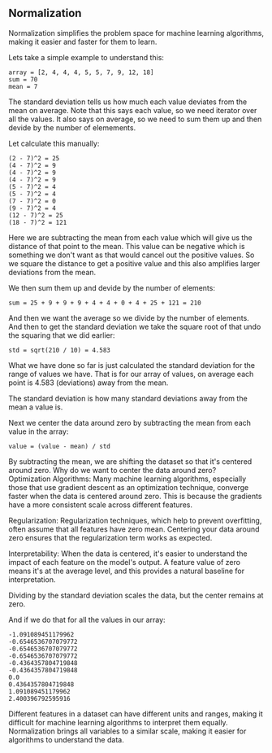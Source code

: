 ## Normalization
Normalization simplifies the problem space for machine learning algorithms,
making it easier and faster for them to learn.

Lets take a simple example to understand this:
```
array = [2, 4, 4, 4, 5, 5, 7, 9, 12, 18]
sum = 70
mean = 7
```
The standard deviation tells us how much each value deviates from the mean on
average. Note that this says each value, so we need iterator over all the
values. It also says on average, so we need to sum them up and then devide by
the number of elemements.

Let calculate this manually:
```
(2 - 7)^2 = 25
(4 - 7)^2 = 9
(4 - 7)^2 = 9
(4 - 7)^2 = 9
(5 - 7)^2 = 4
(5 - 7)^2 = 4
(7 - 7)^2 = 0
(9 - 7)^2 = 4
(12 - 7)^2 = 25
(18 - 7)^2 = 121
```
Here we are subtracting the mean from each value which will give us the distance
of that point to the mean. This value can be negative which is something we
don't want as that would cancel out the positive values. So we square the
distance to get a positive value and this also amplifies larger deviations from
the mean.

We then sum them up and devide by the number of elements:
```
sum = 25 + 9 + 9 + 9 + 4 + 4 + 0 + 4 + 25 + 121 = 210
```
And then we want the average so we divide by the number of elements. 
And then to get the standard deviation we take the square root of that undo
the squaring that we did earlier:
```
std = sqrt(210 / 10) = 4.583
```
What we have done so far is just calculated the standard deviation for the
range of values we have. That is for our array of values, on average each point
is 4.583 (deviations) away from the mean.

The standard deviation is how many standard deviations away from the mean a
value is. 

Next we center the data around zero by subtracting the mean from each value in
the array:
```
value = (value - mean) / std
```
By subtracting the mean, we are shifting the dataset so that it's centered
around zero.
Why do we want to center the data around zero?  
Optimization Algorithms: Many machine learning algorithms, especially those that
use gradient descent as an optimization technique, converge faster when the data
is centered around zero. This is because the gradients have a more consistent
scale across different features.

Regularization: Regularization techniques, which help to prevent overfitting,
often assume that all features have zero mean. Centering your data around zero
ensures that the regularization term works as expected.

Interpretability: When the data is centered, it's easier to understand the
impact of each feature on the model's output. A feature value of zero means it's
at the average level, and this provides a natural baseline for interpretation.

Dividing by the standard deviation scales the data, but the center remains at
zero.

And if we do that for all the values in our array:
```
-1.091089451179962
-0.6546536707079772
-0.6546536707079772
-0.6546536707079772
-0.4364357804719848
-0.4364357804719848
0.0
0.4364357804719848
1.091089451179962
2.400396792595916
```
Different features in a dataset can have different units and ranges, making it
difficult for machine learning algorithms to interpret them equally.
Normalization brings all variables to a similar scale, making it easier for
algorithms to understand the data.
